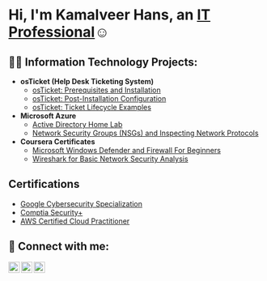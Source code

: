 <h1>Hi, I'm Kamalveer Hans, an <a href="www.linkedin.com/in/kamalveer-hans-84ab92246">IT Professional</a>☺</h1>

<h2>👨‍💻 Information Technology Projects:</h2>

- <b>osTicket (Help Desk Ticketing System)</b>
  - [osTicket: Prerequisites and Installation](https://github.com/kamalveerhans/osticket-install)
  - [osTicket: Post-Installation Configuration](https://github.com/kamalveerhans/post-install)
  - [osTicket: Ticket Lifecycle Examples](https://github.com/joshmadakorcc/ticket-lifecycle)
- <b>Microsoft Azure</b>
  - [Active Directory Home Lab](https://github.com/kamalveerhans/ActiveDirectoryLab/blob/main/README.md)
  - [Network Security Groups (NSGs) and Inspecting Network Protocols](https://github.com/joshmadakorcc/azure-network-protocols)
- <b>Coursera Certificates</b>
  - [Microsoft Windows Defender and Firewall For Beginners](https://www.coursera.org/account/accomplishments/verify/PQ4DFEJAZ84B)
  - [Wireshark for Basic Network Security Analysis](https://www.coursera.org/account/accomplishments/verify/JLNM84LWLH7Z)

<h2>Certifications</h2>

- [Google Cybersecurity Specialization](https://www.coursera.org/account/accomplishments/specialization/YFETUU5MXQQ5)
- [Comptia Security+](https://www.credly.com/badges/f18465a8-b43d-45cc-85b9-a8aa5939e594/linked_in_profile)
- [AWS Certified Cloud Practitioner](https://www.credly.com/badges/fa38db9c-6631-4b81-b3d7-01bc8c01fddb/linked_in_profile)

<h2> 🤳 Connect with me:</h2>

[<img align="left" alt="JoshMadakor | Twitter" width="22px" src="https://cdn.jsdelivr.net/npm/simple-icons@v3/icons/twitter.svg" />][twitter]
[<img align="left" alt="JoshMadakor | LinkedIn" width="22px" src="https://cdn.jsdelivr.net/npm/simple-icons@v3/icons/linkedin.svg" />][linkedin]
[<img align="left" alt="JoshMadakor | Instagram" width="22px" src="https://cdn.jsdelivr.net/npm/simple-icons@v3/icons/instagram.svg" />][instagram]

[twitter]: https://twitter.com/kamalveerhans
[instagram]: https://www.instagram.com/kamalveerhans/
[linkedin]: https://www.linkedin.com/in/kamalveer-hans-84ab92246/

<!--
**joshmadakor1/joshmadakor1** is a ✨ _special_ ✨ repository because its `README.md` (this file) appears on your GitHub profile.

Here are some ideas to get you started:

- 🔭 I’m currently working on ...
- 🌱 I’m currently learning ...
- 👯 I’m looking to collaborate on ...
- 🤔 I’m looking for help with ...
- 💬 Ask me about ...
- 📫 How to reach me: ...
- 😄 Pronouns: ...
- ⚡ Fun fact: ...
-->
